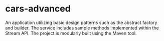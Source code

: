 # cars-advanced
An application utilizing basic design patterns such as the abstract factory and builder. The service includes sample methods implemented within the Stream API. The project is modularly built using the Maven tool.
